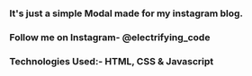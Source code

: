 ### It's just a simple Modal made for my instagram blog.

### Follow me on Instagram- @electrifying_code

### Technologies Used:- HTML, CSS & Javascript